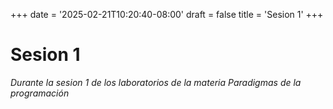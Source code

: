+++
date = '2025-02-21T10:20:40-08:00'
draft = false
title = 'Sesion 1'
+++
# Sesion 1

*Durante la sesion 1 de los laboratorios de la materia Paradigmas de la programación*